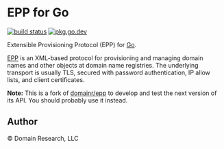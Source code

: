 # EPP for Go

[![build status](https://img.shields.io/github/actions/workflow/status/domainr/epp2/go.yaml?branch=main)](https://github.com/domainr/epp2/actions)
[![pkg.go.dev](https://img.shields.io/badge/docs-pkg.go.dev-blue.svg)](https://pkg.go.dev/github.com/domainr/epp2)

Extensible Provisioning Protocol (EPP) for [Go](https://go.dev/).

[EPP](https://tools.ietf.org/html/rfc5730) is an XML-based protocol for provisioning and managing domain names and other objects at domain name registries. The underlying transport is usually TLS, secured with password authentication, IP allow lists, and client certificates.

**Note:** This is a fork of [domainr/epp](https://github.com/domainr/epp) to develop and test the next version of its API. You should probably use it instead.

## Author

© Domain Research, LLC

